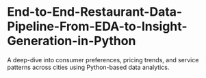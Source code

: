 # End-to-End-Restaurant-Data-Pipeline-From-EDA-to-Insight-Generation-in-Python
A deep-dive into consumer preferences, pricing trends, and service patterns across cities using Python-based data analytics.
